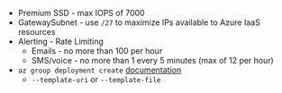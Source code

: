 - Premium SSD - max IOPS of 7000
- GatewaySubnet - use `/27` to maximize IPs available to Azure IaaS resources
- Alerting - Rate Limiting
    - Emails - no more than 100 per hour
    - SMS/voice - no more than 1 every 5 minutes (max of 12 per hour)
- `az group deployment create` [documentation](https://docs.microsoft.com/en-us/cli/azure/group/deployment?view=azure-cli-latest#az-group-deployment-create)
    - `--template-uri` or `--template-file`
